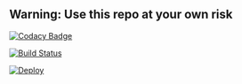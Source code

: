 ## Warning: Use this repo at your own risk



[![Codacy Badge](https://api.codacy.com/project/badge/Grade/9eff1fbe4478421e9fae259a876b1818)](https://app.codacy.com/manual/kiritoclasher/Kylla?utm_source=github.com&utm_medium=referral&utm_content=AnggaR96s/Kylla&utm_campaign=Badge_Grade_Dashboard)

[![Build Status](https://semaphoreci.com/api/v1/anggar96s/kylla/branches/master/badge.svg)](https://semaphoreci.com/anggar96s/kylla)

[![Deploy](https://www.herokucdn.com/deploy/button.svg)](https://heroku.com/deploy)
